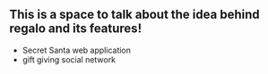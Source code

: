 This is a space to talk about the idea behind regalo and its features!
---
- Secret Santa web application
- gift giving social network
